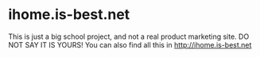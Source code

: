 # ihome.is-best.net
This is just a big school project, and not a real product marketing site.
DO NOT SAY IT IS YOURS!
You can also find all this in http://ihome.is-best.net
